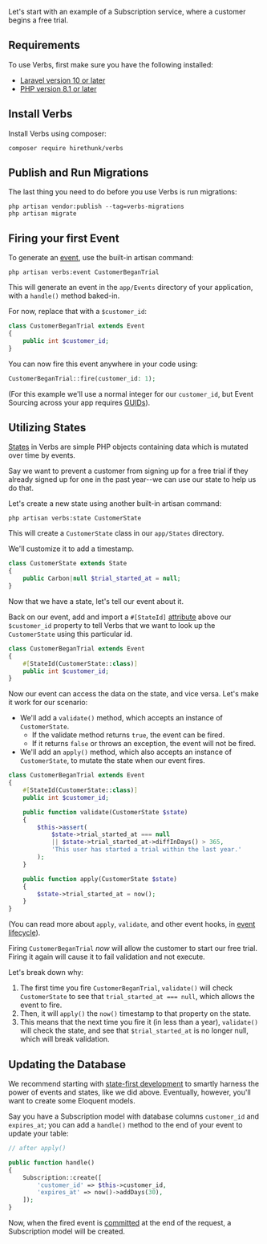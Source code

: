 Let's start with an example of a Subscription service, where a customer begins a free trial.

<!-- @todo daniel to review

I put some time into this--I think it's good and simple, supports state-first development, and should be easier to follow along-->

## Requirements

To use Verbs, first make sure you have the following installed:

- [Laravel version 10 or later](https://laravel.com/docs/10.x)
- [PHP version 8.1 or later](https://herd.laravel.com/)

## Install Verbs

Install Verbs using composer:

```shell
composer require hirethunk/verbs
```

## Publish and Run Migrations

The last thing you need to do before you use Verbs is run migrations:

```shell
php artisan vendor:publish --tag=verbs-migrations
php artisan migrate
```

## Firing your first Event

To generate an [event](/docs/reference/events), use the built-in artisan command:

```shell
php artisan verbs:event CustomerBeganTrial
```

This will generate an event in the `app/Events` directory of your application, with a `handle()` method baked-in.

For now, replace that with a `$customer_id`:

```php
class CustomerBeganTrial extends Event
{
    public int $customer_id;
}
```

You can now fire this event anywhere in your code using:

```php
CustomerBeganTrial::fire(customer_id: 1);
```

(For this example we'll use a normal integer for our `customer_id`, but Event Sourcing across your app requires [GUIDs](/docs/technical/ids)).

## Utilizing States

[States](/docs/reference/states) in Verbs are simple PHP objects containing data which is mutated over time by events.

Say we want to prevent a customer from signing up for a free trial if they already signed up for one in the past year--we can use our state to help us do that.

Let's create a new state using another built-in artisan command:

```shell
php artisan verbs:state CustomerState
```

This will create a `CustomerState` class in our `app/States` directory.

We'll customize it to add a timestamp.

```php
class CustomerState extends State
{
	public Carbon|null $trial_started_at = null;
}
```

Now that we have a state, let's tell our event about it.

Back on our event, add and import a `#[StateId]` [attribute](/docs/technical/attributes) above our `$customer_id` property to tell Verbs that we want to look up the `CustomerState` using this particular id.

```php
class CustomerBeganTrial extends Event
{
    #[StateId(CustomerState::class)]
	public int $customer_id;
}
```

Now our event can access the data on the state, and vice versa. Let's make it work for our scenario:

- We'll add a `validate()` method, which accepts an instance of `CustomerState`.
    - If the validate method returns `true`, the event can be fired.
    - If it returns `false` or throws an exception, the event will not be fired.
- We'll add an `apply()` method, which also accepts an instance of `CustomerState`, to mutate the state when our event fires.

```php
class CustomerBeganTrial extends Event
{
    #[StateId(CustomerState::class)]
    public int $customer_id;

    public function validate(CustomerState $state)
	{
        $this->assert(
            $state->trial_started_at === null
            || $state->trial_started_at->diffInDays() > 365,
            'This user has started a trial within the last year.'
        );
	}

    public function apply(CustomerState $state)
    {
        $state->trial_started_at = now();
    }
}
```

(You can read more about `apply`, `validate`, and other event hooks, in [event lifecycle](docs/technical/event-lifecycle)).

Firing `CustomerBeganTrial` _now_ will allow the customer to start our free trial. Firing it again will cause it to fail validation and not execute.

Let's break down why:
1. The first time you fire `CustomerBeganTrial`, `validate()` will check `CustomerState` to see that `trial_started_at === null`, which allows the event to fire.
2. Then, it will `apply()` the `now()` timestamp to that property on the state.
3. This means that the next time you fire it (in less than a year), `validate()` will check the state, and see that `$trial_started_at` is no longer null, which will break validation.

## Updating the Database

We recommend starting with [state-first development](/docs/techniques/state-first-development) to smartly harness the power of events and states, like we did above. Eventually, however, you'll want to create some Eloquent models.

Say you have a Subscription model with database columns `customer_id` and `expires_at`; you can add a `handle()` method to the end of your event to update your table:

```php
// after apply()

public function handle()
{
    Subscription::create([
        'customer_id' => $this->customer_id,
        'expires_at' => now()->addDays(30),
    ]);
}
```


Now, when the fired event is [committed](/docs/reference/events#content-committing) at the end of the request, a Subscription model will be created.
